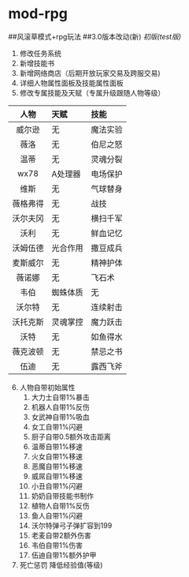 # mod-rpg
##风滚草模式+rpg玩法
##3.0版本改动(新) *初版(test版)*
1. 修改任务系统
2. 新增技能书
3. 新增网络商店（后期开放玩家交易及跨服交易)
4. 详细人物属性面板及技能属性面板
5. 修改专属技能及天赋（专属升级跟随人物等级）

|人物|天赋|技能|
|:--:|:--|:--|
|威尔逊|无|魔法实验|
|薇洛|无|伯尼之怒|
|温蒂|无|灵魂分裂|
|wx78|A处理器|电场保护|
|维斯|无|气球替身|
|薇格弗得|无|战技|
|沃尔夫冈|无|横扫千军|
|沃利|无|鲜血记忆|
|沃姆伍德|光合作用|撒豆成兵|
|麦斯威尔|无|精神护体|
|薇诺娜|无|飞石术|
|韦伯|蜘蛛体质|无|
|沃尔特|无|连续射击|
|沃托克斯|灵魂掌控|魔力跃击|
|沃特|无|如鱼得水|
|薇克波顿|无|禁忌之书|
|伍迪|无|露西飞斧|

6. 人物自带初始属性
   1. 大力士自带1%暴击 
   2. 机器人自带1%反伤 
   3. 女武神自带1%吸血 
   4. 女工自带1%闪避
   5. 厨子自带0.5额外攻击距离
   6. 温蒂自带1%移速 
   7. 火女自带1%移速 
   8. 恶魔自带1%移速 
   9. 威屌自带1%移速 
   10. 小丑自带1%闪避 
   11. 奶奶自带技能书制作 
   12. 植物人自带1%反伤 
   13. 鱼人自带1%闪避 
   14. 沃尔特弹弓子弹扩容到199 
   15. 老麦自带2额外伤害
   16. 韦伯自带1%伤害
   17. 伍迪自带1%额外护甲
7. 死亡惩罚 降低经验值(等级)

<!--
待完成：
1. 武器添加等级
2. 称号调整 √
3. 商店对接网站 √
4. 怪物安装技能 √  活动 存档等

5. 人形怪物
6. 多世界 √
7. 清理 √
8. 邮箱 √
9. 技能快捷键  自带复活 √
10. 收集任务 √
11. 调整价格 √
-->

<br/>
<!--
3.0版本改动(旧)<br/>
1.大改成就系统模式，修改为主线任务及支线任务模式 <br/>
2.修改技能获取方式，同时允许怪物拥有技能 <br/>
3.新增大量技能（天赋等） <br/>
4.新增部分装备（可能会和技能有重复功能） <br/>
5.新增装备套装属性 <br/>
6.交易系统*(延迟开发)* <br/>
7.称号系统微调 <br/>
a.组件改造，考虑技能使用组件监听事件还是直接组件相互注入 <br/>
b.网络变量使用replica + classify <br/>
<br>
天赋:<br/>
1.概率平衡： 概率事件达到基准值后一定会触发 <br/>
2.精打细算： 消耗品使用减少 <br/>
3.
<br>
其他创意记录： <br/>
1.天气控制仪，控制下雨 <br/>
2.骑行扫把（御剑飞行，考虑可行性） <br/>
3.牛角制作号角，代替call指令 <br/>
4.次元制作黑洞，代替跳转世界  <br/>
5.添加背景音乐 <br/>
6.角色互动，羁绊等(暂不考虑)<br/> 
7. 蜘蛛人带多把武器（先测试可行性） <br/>
8. 掉落改为概率，风滚草出货改为概率，都不是必出 <br/>
7.烹饪加入 酒（醉生梦死） <br/>
8.加入限制技能(或者道具)，永久只能使用多少次 <br/>
9.添加唯一一只无敌的蜗牛 <br/>
10.修改死亡惩罚，死亡等级-1 <br/>
11.加入风滚草探测，探测后物品锁定 <br/>
<br>
角色自带天赋（同时专属也改为角色自带）： <br/>
1.大力士自带1%暴击 <br/>
2.机器人自带1%反伤 <br/>
3.女武神自带1%吸血 <br/>
4.女工自带10%快速采集 <br/>
5.厨子自带10%快速烹饪 <br/>
6.温蒂自带1%移速 <br/>
7.火女自带1%移速 <br/>
8.恶魔自带1%移速 <br/>
9.威屌自带1%移速 <br/>
10.小丑自带1%闪避 <br/>
11.奶奶自带技能制作 <br/>
12.植物人自带1%回血 <br/>
13.鱼人自带1%闪避 <br/>
14.沃尔特自带1射程 <br/>
15.老麦自带1%精神护体 <br/>
<br>
<br>

<br>
球状光虫,撒豆成兵
c_announce("服务器即将更新mod！")

!!! 差一个继承
!!! 差一个恢复存档人物
!!  差 护符增加新属性 （寒冰护符的保鲜等）
TheWorld:DoPeriodicTask(610, function() if #TheNet:GetClientTable() >= 10 then x_openholiday() end end)
TheNet:SystemMessage("##MODRPG#1#holiday6:1")
TheNet:SystemMessage("##MODRPG#1#holiday5:2")
TheNet:SystemMessage("##MODRPG#1#holiday8:3")
TheNet:SystemMessage("##MODRPG#1#holiday8:4")
TheNet:SystemMessage("##MODRPG#1#holiday5:5")
TheNet:SystemMessage("##MODRPG#1#holiday5:6")
TheNet:SystemMessage("##MODRPG#1#holiday5:7")
TheNet:SystemMessage("##MODRPG#1#holiday7:8")
TheWorld:DoTaskInTime(600, function() if #TheNet:GetClientTable() >= 5 then x_openholiday(5,9999) end end)
-->
